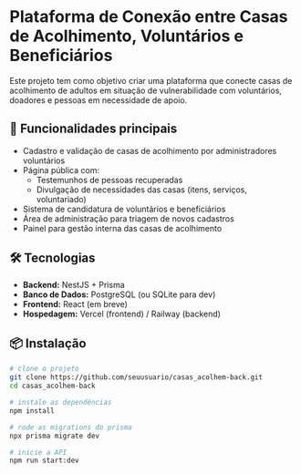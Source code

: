 # Plataforma de Conexão entre Casas de Acolhimento, Voluntários e Beneficiários

Este projeto tem como objetivo criar uma plataforma que conecte casas de acolhimento de adultos em situação de vulnerabilidade com voluntários, doadores e pessoas em necessidade de apoio.

## 🚀 Funcionalidades principais

- Cadastro e validação de casas de acolhimento por administradores voluntários
- Página pública com:
  - Testemunhos de pessoas recuperadas
  - Divulgação de necessidades das casas (itens, serviços, voluntariado)
- Sistema de candidatura de voluntários e beneficiários
- Área de administração para triagem de novos cadastros
- Painel para gestão interna das casas de acolhimento

## 🛠️ Tecnologias

- **Backend:** NestJS + Prisma
- **Banco de Dados:** PostgreSQL (ou SQLite para dev)
- **Frontend:** React (em breve)
- **Hospedagem:** Vercel (frontend) / Railway (backend)

## 📦 Instalação

```bash
# clone o projeto
git clone https://github.com/seuusuario/casas_acolhem-back.git
cd casas_acolhem-back

# instale as dependências
npm install

# rode as migrations do prisma
npx prisma migrate dev

# inicie a API
npm run start:dev
